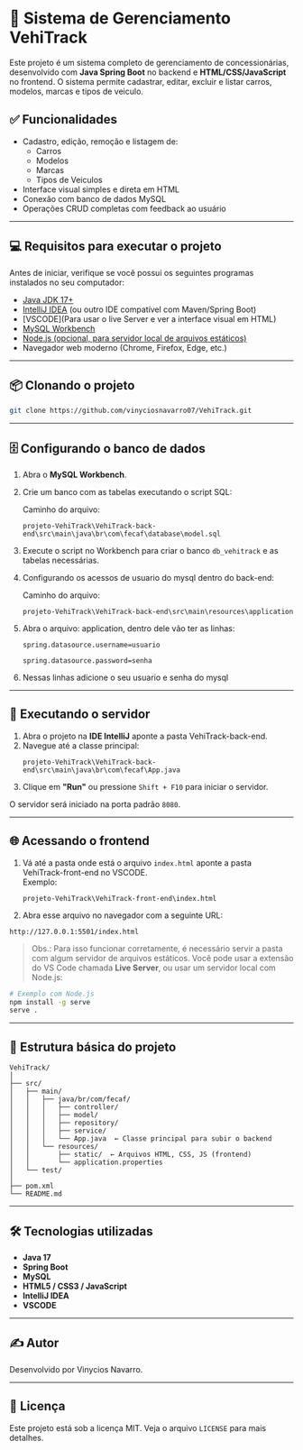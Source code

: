 # 🚗 Sistema de Gerenciamento VehiTrack

Este projeto é um sistema completo de gerenciamento de concessionárias, desenvolvido com **Java Spring Boot** no backend e **HTML/CSS/JavaScript** no frontend. O sistema permite cadastrar, editar, excluir e listar carros, modelos, marcas e tipos de veiculo.

## ✅ Funcionalidades

- Cadastro, edição, remoção e listagem de:
  - Carros
  - Modelos
  - Marcas
  - Tipos de Veiculos
- Interface visual simples e direta em HTML
- Conexão com banco de dados MySQL
- Operações CRUD completas com feedback ao usuário

---

## 💻 Requisitos para executar o projeto

Antes de iniciar, verifique se você possui os seguintes programas instalados no seu computador:

- [Java JDK 17+](https://www.oracle.com/java/technologies/javase-downloads.html)
- [IntelliJ IDEA](https://www.jetbrains.com/idea/) (ou outro IDE compatível com Maven/Spring Boot)
- [VSCODE](Para usar o live Server e ver a interface visual em HTML) 
- [MySQL Workbench](https://dev.mysql.com/downloads/workbench/)
- [Node.js (opcional, para servidor local de arquivos estáticos)](https://nodejs.org/)
- Navegador web moderno (Chrome, Firefox, Edge, etc.)

---

## 📦 Clonando o projeto

```bash
git clone https://github.com/vinyciosnavarro07/VehiTrack.git
```

---

## 🗄️ Configurando o banco de dados

1. Abra o **MySQL Workbench**.
2. Crie um banco com as tabelas executando o script SQL:

   Caminho do arquivo:  
   ```
   projeto-VehiTrack\VehiTrack-back-end\src\main\java\br\com\fecaf\database\model.sql
   ```

3. Execute o script no Workbench para criar o banco `db_vehitrack` e as tabelas necessárias.
4. Configurando os acessos de usuario do mysql dentro do back-end:
   
   Caminho do arquivo:  
   ```
   projeto-VehiTrack\VehiTrack-back-end\src\main\resources\application
   ```
5. Abra o arquivo: application, dentro dele vão ter as linhas:
   ```
   spring.datasource.username=usuario
   ```
   ```
   spring.datasource.password=senha
   ```
6. Nessas linhas adicione o seu usuario e senha do mysql
---

## 🚀 Executando o servidor

1. Abra o projeto na **IDE IntelliJ** aponte a pasta VehiTrack-back-end.
2. Navegue até a classe principal:  
   ```
   projeto-VehiTrack\VehiTrack-back-end\src\main\java\br\com\fecaf\App.java
   ```
3. Clique em **"Run"** ou pressione `Shift + F10` para iniciar o servidor.

O servidor será iniciado na porta padrão `8080`.

---

## 🌐 Acessando o frontend

1. Vá até a pasta onde está o arquivo `index.html` aponte a pasta VehiTrack-front-end no VSCODE.  
   Exemplo:
   ```
   projeto-VehiTrack\VehiTrack-front-end\index.html
   ```

2. Abra esse arquivo no navegador com a seguinte URL:

```
http://127.0.0.1:5501/index.html
```

> Obs.: Para isso funcionar corretamente, é necessário servir a pasta com algum servidor de arquivos estáticos. Você pode usar a extensão do VS Code chamada **Live Server**, ou usar um servidor local com Node.js:

```bash
# Exemplo com Node.js
npm install -g serve
serve .
```

---

## 📂 Estrutura básica do projeto

```
VehiTrack/
│
├── src/
│   ├── main/
│   │   ├── java/br/com/fecaf/
│   │   │   ├── controller/
│   │   │   ├── model/
│   │   │   ├── repository/
│   │   │   ├── service/
│   │   │   └── App.java  ← Classe principal para subir o backend
│   │   └── resources/
│   │       ├── static/  ← Arquivos HTML, CSS, JS (frontend)
│   │       └── application.properties
│   └── test/
│
├── pom.xml
└── README.md
```

---

## 🛠️ Tecnologias utilizadas

- **Java 17**
- **Spring Boot**
- **MySQL**
- **HTML5 / CSS3 / JavaScript**
- **IntelliJ IDEA**
- **VSCODE**

---

## ✍️ Autor

Desenvolvido por Vinycios Navarro.

---

## 📝 Licença

Este projeto está sob a licença MIT. Veja o arquivo `LICENSE` para mais detalhes.

